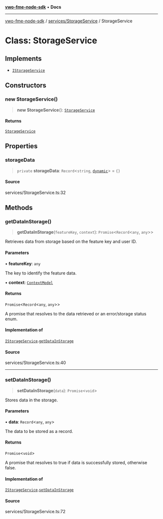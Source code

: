 [**vwo-fme-node-sdk**](../../../README.md) • **Docs**

---

[vwo-fme-node-sdk](../../../modules.md) / [services/StorageService](../README.md) / StorageService

# Class: StorageService

## Implements

- [`IStorageService`](../interfaces/IStorageService.md)

## Constructors

### new StorageService()

> **new StorageService**(): [`StorageService`](StorageService.md)

#### Returns

[`StorageService`](StorageService.md)

## Properties

### storageData

> `private` **storageData**: `Record`\<`string`, [`dynamic`](../../../types/Common/type-aliases/dynamic.md)\> = `{}`

#### Source

services/StorageService.ts:32

## Methods

### getDataInStorage()

> **getDataInStorage**(`featureKey`, `context`): `Promise`\<`Record`\<`any`, `any`\>\>

Retrieves data from storage based on the feature key and user ID.

#### Parameters

• **featureKey**: `any`

The key to identify the feature data.

• **context**: [`ContextModel`](../../../models/user/ContextModel/classes/ContextModel.md)

#### Returns

`Promise`\<`Record`\<`any`, `any`\>\>

A promise that resolves to the data retrieved or an error/storage status enum.

#### Implementation of

[`IStorageService`](../interfaces/IStorageService.md).[`getDataInStorage`](../interfaces/IStorageService.md#getdatainstorage)

#### Source

services/StorageService.ts:40

---

### setDataInStorage()

> **setDataInStorage**(`data`): `Promise`\<`void`\>

Stores data in the storage.

#### Parameters

• **data**: `Record`\<`any`, `any`\>

The data to be stored as a record.

#### Returns

`Promise`\<`void`\>

A promise that resolves to true if data is successfully stored, otherwise false.

#### Implementation of

[`IStorageService`](../interfaces/IStorageService.md).[`setDataInStorage`](../interfaces/IStorageService.md#setdatainstorage)

#### Source

services/StorageService.ts:72
